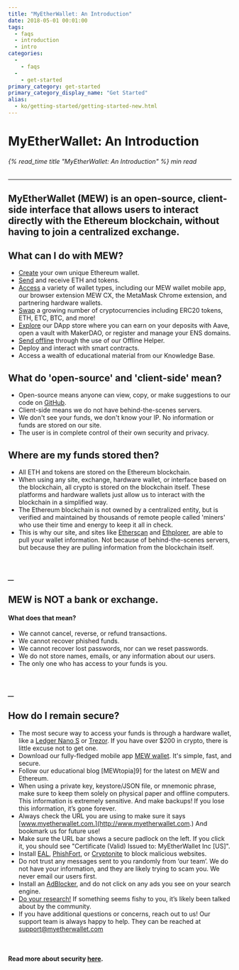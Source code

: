 ```yaml
---
title: "MyEtherWallet: An Introduction"
date: 2018-05-01 00:01:00
tags:
  - faqs
  - introduction
  - intro
categories:
  - 
    - faqs
  - 
    - get-started
primary_category: get-started
primary_category_display_name: "Get Started"
alias:
  - ko/getting-started/getting-started-new.html
---
```


# **MyEtherWallet: An Introduction**

###### {% read_time title "MyEtherWallet: An Introduction" %} min read

* * *

## MyEtherWallet (MEW) is an open-source, client-side interface that allows users to interact directly with the Ethereum blockchain, without having to join a centralized exchange.

## **What can I do with MEW?**

-   [Create](/@@@@@@/getting-started/how-to-create-a-wallet/) your own unique Ethereum wallet.
-   [Send](/@@@@@@/transactions/how-to-send-a-transaction/) and receive ETH and tokens.
-   [Access](/@@@@@@/getting-started/how-to-access-your-wallet/) a variety of wallet types, including our MEW wallet mobile app, our browser extension MEW CX, the MetaMask Chrome extension, and partnering hardware wallets.
-   [Swap](/@@@@@@/swap/swapping-via-kyber-bity-changelly/) a growing number of cryptocurrencies including ERC20 tokens, ETH, ETC, BTC, and more!
-   [Explore](/@@@@@@/dapps/using_makerdao/) our DApp store where you can earn on your deposits with Aave, open a vault with MakerDAO, or register and manage your ENS domains.
-   [Send offline](/@@@@@@/offline/using-mew-offline/) through the use of our Offline Helper.
-   Deploy and interact with smart contracts.
-   Access a wealth of educational material from our Knowledge Base.

## **What do 'open-source' and 'client-side' mean?**

-   Open-source means anyone can view, copy, or make suggestions to our code on [GitHub](https://github.com/MyEtherWallet).
-   Client-side means we do not have behind-the-scenes servers.
-   We don't see your funds, we don't know your IP. No information or funds are stored on our site.
-   The user is in complete control of their own security and privacy.

## **Where are my funds stored then?**

-   All ETH and tokens are stored on the Ethereum blockchain.
-   When using any site, exchange, hardware wallet, or interface based on the blockchain, all crypto is stored on the blockchain itself. These platforms and hardware wallets just allow us to interact with the blockchain in a simplified way.
-   The Ethereum blockchain is not owned by a centralized entity, but is verified and maintained by thousands of remote people called 'miners' who use their time and energy to keep it all in check.
-   This is why our site, and sites like [Etherscan](https://etherscan.io/) and [Ethplorer](https://ethplorer.io), are able to pull your wallet information. Not because of behind-the-scenes servers, but because they are pulling information from the blockchain itself.

<br>

##### \_\_

## **MEW is NOT a bank or exchange.**

#### **What does that mean?**

-   We cannot cancel, reverse, or refund transactions.
-   We cannot recover phished funds.
-   We cannot recover lost passwords, nor can we reset passwords.
-   We do not store names, emails, or any information about our users.
-   The only one who has access to your funds is you.

<br>

##### \_\_

## **How do I remain secure?**

-   The most secure way to access your funds is through a hardware wallet, like a [Ledger Nano S](https://www.ledger.com/?r=fa4b) or [Trezor](https://trezor.io/?offer_id=12&aff_id=2029). If you have over $200 in crypto, there is little excuse not to get one.
-   Download our fully-fledged mobile app [MEW wallet](https://www.mewwallet.com/). It's simple, fast, and secure.
-   Follow our educational blog [MEWtopia]9] for the latest on MEW and Ethereum.
-   When using a private key, keystore/JSON file, or mnemonic phrase, make sure to keep them solely on physical paper and offline computers. This information is extremely sensitive. And make backups! If you lose this information, it’s gone forever.
-   Always check the URL you are using to make sure it says [www.myetherwallet.com.](http://www.myetherwallet.com.) And bookmark us for future use!
-   Make sure the URL bar shows a secure padlock on the left. If you click it, you should see "Certificate (Valid) Issued to: MyEtherWallet Inc [US]".
-   Install [EAL](https://chrome.google.com/webstore/detail/etheraddresslookup/pdknmigbbbhmllnmgdfalmedcmcefdfn), [PhishFort](https://chrome.google.com/webstore/detail/phishfort-protect/bdiohckpogchppdldbckcdjlklanhkfc), or [Cryptonite](https://chrome.google.com/webstore/detail/cryptonite-by-metacert/keghdcpemohlojlglbiegihkljkgnige) to block malicious websites.
-   Do not trust any messages sent to you randomly from ‘our team’. We do not have your information, and they are likely trying to scam you. We never email our users first.
-   Install an [AdBlocker](https://chrome.google.com/webstore/detail/ublock-origin/cjpalhdlnbpafiamejdnhcphjbkeiagm?hl=en), and do not click on any ads you see on your search engine.
-   [Do your research!](http://google.com) If something seems fishy to you, it’s likely been talked about by the community.
-   If you have additional questions or concerns, reach out to us! Our support team is always happy to help. They can be reached at [support@myetherwallet.com](mailto:support@myetherwallet.com)

<br>

#### **Read more about security [here](/@@@@@@/security-and-privacy/pro-tips-how-to-avoid-phishing-scams/).**
